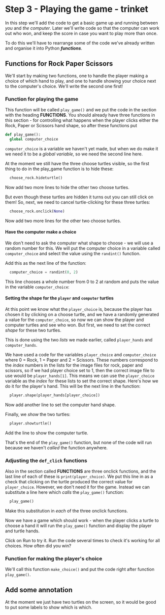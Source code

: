 # Step 3 - Playing the game - trinket

In this step we'll add the code to get a basic game up and running between *you* and *the computer*. Later we'll write code so that the computer can work out who won, and keep the score in case you want to play more than once.

To do this we'll have to rearrange some of the code we've already written and organise it into Python ***functions***.

## Functions for Rock Paper Scissors

We'll start by making two functions, one to handle the player making a choice of which hand to play, and one to handle showing your choice next to the computer's choice. We'll write the second one first!

### Function for playing the game

This function will be called ```play_game()``` and we put the code in the section with the heading **FUNCTIONS**. You should already have three functions in this section - for controlling what happens when the player clicks either the Rock, Paper or Scissors hand shape, so after these functions put

```python
def play_game():
  global computer_choice
```

```computer_choice``` is a variable we haven't yet made, but when we do make it we need it to be a *global variable*, so we need the second line here.

At the moment we still have the three choose turtles visible, so the first thing to do in the play_game function is to hide these:

```python
  choose_rock.hideturtle()
```

Now add two more lines to hide the other two choose turtles.

But even though these turtles are hidden it turns out you can still click on them! So, next, we need to cancel turtle-clicking for these three turtles:

```python
  choose_rock.onclick(None)
```

Now add two more lines for the other two choose turtles.

#### Have the computer make a choice

We don't need to ask the computer what shape to choose - we will use a random number for this. We will put the computer choice in a variable called ```computer_choice``` and select the value using the ```randint()``` function.

Add this as the next line of the function:

```python
  computer_choice = randint(0, 2)
```

This line chooses a whole number from 0 to 2 at random and puts the value in the variable ```computer_choice```:

#### Setting the shape for the ```player``` and ```computer``` turtles

At this point we know what the ```player_choice``` is, because the player has chosen it by clicking on a choose turtle, and we have a randomly generated a value for the ```computer_choice```, so now we can show the player and computer turtles and see who won. But first, we need to set the correct *shape* for these two turtles.

This is done using the two *lists* we made earlier, called ```player_hands``` and ```computer_hands```.

We have used a code for the variables ```player_choice``` and ```computer_choice``` where 0 = Rock, 1 = Paper and 2 = Scissors. These numbers correspond to the *index* numbers in the lists for the image files for rock, paper and scissors, so if we had player choice set to 1, then the correct image file to use would be ```player_hands[1]```. This means we can use the ```player_choice``` variable as the *index* for these lists to set the correct shape. Here's how we do it for the player's hand. This will be the next line in the function:

```python
  player.shape(player_hands[player_choice])
```

Now add another line to set the computer hand shape.

Finally, we *show* the two turtles:

```python
  player.showturtle()
```

Add the line to show the computer turtle.

That's the end of the ```play_game()``` function, but none of the code will run because we haven't *called* the function anywhere.

### Adjusting the ```def_click``` functions

Also in the section called **FUNCTIONS** are three onclick functions, and the last line of each of these is ```print(player_choice)```. We put this line in as a check that clicking on the turtle produced the correct value for ```player_choice```. However, we don't need it for the game. Instead we can substitute a line here which *calls* the ```play_game()``` function:

```python
  play_game()
```

Make this substitution in *each* of the three onclick functions.

Now we have a game which should work - when the player clicks a turtle to choose a hand it will run the ```play_game()``` function and display the player and turtle hands.

Click on Run to try it. Run the code several times to check it's working for all choices. How often did you win?

### Function for making the player's choice

We'll call this function ```make_choice()``` and put the code right after function ```play_game()```.

## Add some annotation

At the moment we just have two turtles on the screen, so it would be good to put some labels to show which is which.